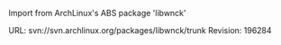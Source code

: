 Import from ArchLinux's ABS package 'libwnck'

URL: svn://svn.archlinux.org/packages/libwnck/trunk
Revision: 196284

